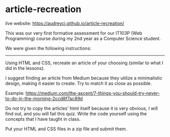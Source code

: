 # article-recreation
live website: https://audreycj.github.io/article-recreation/

This was our very first formative assessment for our IT103P (Web Programming) course during my 2nd year as a Computer Science student.

We were given the following instructions:

-------

Using HTML and CSS, recreate an article of your choosing (similar to what I did in the lessons).

I suggest finding an article from Medium because they utilize a minimalistic design, making it easier to create.
Try to match it as close as possible.

Example: https://medium.com/the-ascent/7-things-you-should-try-never-to-do-in-the-morning-2ccd8f7ac89d

Do not try to copy the articles' html itself because it is very obvious, I will find out, and you will fail this quiz. 
Write the code yourself using the concepts that I have taught in class.

Put your HTML and CSS files in a zip file and submit them.

